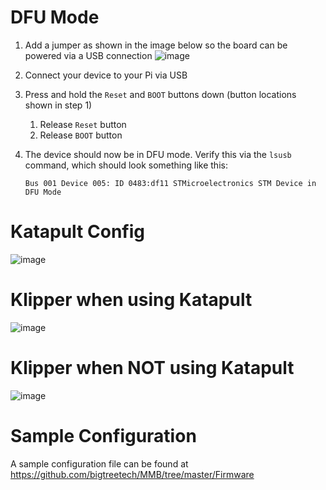 # DFU Mode
1.  Add a jumper as shown in the image below so the board can be powered via a USB connection
    ![image](https://github.com/Esoterical/voron_canbus/assets/124253477/c5f00b2a-c6dc-4f80-b9aa-4b963d21a580)


2. Connect your device to your Pi via USB
3. Press and hold the `Reset` and `BOOT` buttons down (button locations shown in step 1)
    1. Release `Reset` button
    2. Release `BOOT` button
4. The device should now be in DFU mode. Verify this via the `lsusb` command, which should look something like this:
    ```
    Bus 001 Device 005: ID 0483:df11 STMicroelectronics STM Device in DFU Mode
    ```

# Katapult Config

![image](https://github.com/Esoterical/voron_canbus/assets/124253477/649a5bb8-f35f-42fc-b643-02341e1f4d05)


# Klipper when using Katapult

![image](https://github.com/Esoterical/voron_canbus/assets/124253477/ef7f82f2-b5b9-469d-b1aa-9bad94a4c949)


# Klipper when **NOT** using Katapult

![image](https://github.com/Esoterical/voron_canbus/assets/124253477/473c6d0f-dde6-4df6-be50-b0645d02cafd)


# Sample Configuration

A sample configuration file can be found at https://github.com/bigtreetech/MMB/tree/master/Firmware
